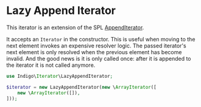 # Lazy Append Iterator

This iterator is an extension of the SPL [AppendIterator](http://php.net/manual/en/class.appenditerator.php).

It accepts an `Iterator` in the constructor.
This is useful when moving to the next element invokes an expensive resolver logic.
The passed iterator's next element is only resolved when the previous element has become invalid.
And the good news is it is only called once: after it is appended to the iterator it is not called anymore.

``` php
use Indigo\Iterator\LazyAppendIterator;

$iterator = new LazyAppendIterator(new \ArrayIterator([
    new \ArrayIterator([]),
]));
```
